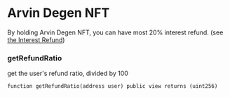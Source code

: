# Arvin Degen NFT

By holding Arvin Degen NFT, you can have most 20% interest refund. (see [the Interest Refund](about:blank))

### getRefundRatio

get the user's refund ratio, divided by 100

```solidity
function getRefundRatio(address user) public view returns (uint256)
```
